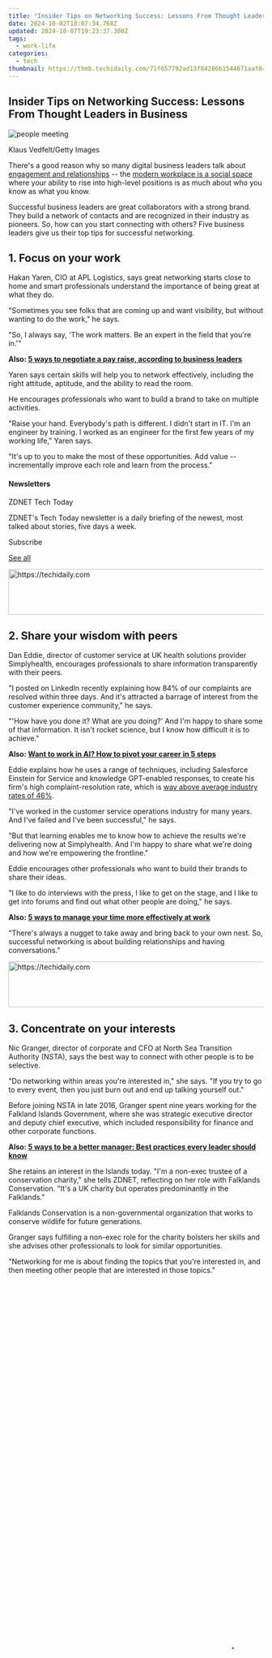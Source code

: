 ```yaml
---
title: "Insider Tips on Networking Success: Lessons From Thought Leaders in Business"
date: 2024-10-02T18:07:34.768Z
updated: 2024-10-07T19:23:37.300Z
tags:
  - work-life
categories:
  - tech
thumbnail: https://thmb.techidaily.com/71f657792ad13f84286b1544671aaf8455260b87c02f1f22e6d755ac15543040.jpg
---
```


## Insider Tips on Networking Success: Lessons From Thought Leaders in Business

![people meeting](https://www.zdnet.com/a/img/resize/3680784aa66d340c58b654fbd94f4e45aa9e4cd5/2024/03/19/a50b5692-f2f8-40f0-9bc2-ac448d18a617/gettyimages-912015308.jpg?auto=webp&width=1280)

Klaus Vedfelt/Getty Images

There's a good reason why so many digital business leaders talk about [engagement and relationships](https://www.zdnet.com/home-and-office/work-life/5-ways-to-get-people-to-buy-into-your-idea-at-work/) \-- the [modern workplace is a social space](https://www.zdnet.com/home-and-office/work-life/the-future-of-work-is-more-human-than-youd-think-say-these-business-experts/) where your ability to rise into high-level positions is as much about who you know as what you know.

Successful business leaders are great collaborators with a strong brand. They build a network of contacts and are recognized in their industry as pioneers. So, how can you start connecting with others? Five business leaders give us their top tips for successful networking.

## 1\. Focus on your work

Hakan Yaren, CIO at APL Logistics, says great networking starts close to home and smart professionals understand the importance of being great at what they do.

"Sometimes you see folks that are coming up and want visibility, but without wanting to do the work," he says. 

"So, I always say, 'The work matters. Be an expert in the field that you're in.'" 

**Also: [5 ways to negotiate a pay raise, according to business leaders](https://www.zdnet.com/home-and-office/work-life/5-ways-to-negotiate-a-pay-raise-according-to-business-leaders/)**

Yaren says certain skills will help you to network effectively, including the right attitude, aptitude, and the ability to read the room.

He encourages professionals who want to build a brand to take on multiple activities. 

"Raise your hand. Everybody's path is different. I didn't start in IT. I'm an engineer by training. I worked as an engineer for the first few years of my working life," Yaren says.

"It's up to you to make the most of these opportunities. Add value -- incrementally improve each role and learn from the process."

#### Newsletters

ZDNET Tech Today

ZDNET's Tech Today newsletter is a daily briefing of the newest, most talked about stories, five days a week.

 Subscribe

[See all](https://www.zdnet.com/newsletters/)

<!-- affiliate ads begin -->
<a href="https://aligracehair.sjv.io/c/5597632/1997635/19272" target="_top" id="1997635">
  <img src="//a.impactradius-go.com/display-ad/19272-1997635" border="0" alt="https://techidaily.com" width="728" height="90"/>
</a>
<img height="0" width="0" src="https://aligracehair.sjv.io/i/5597632/1997635/19272" style="position:absolute;visibility:hidden;" border="0" />
<!-- affiliate ads end -->

## 2\. Share your wisdom with peers

Dan Eddie, director of customer service at UK health solutions provider Simplyhealth, encourages professionals to share information transparently with their peers.

"I posted on LinkedIn recently explaining how 84% of our complaints are resolved within three days. And it's attracted a barrage of interest from the customer experience community," he says.

"'How have you done it? What are you doing?' And I'm happy to share some of that information. It isn't rocket science, but I know how difficult it is to achieve." 

**Also: [Want to work in AI? How to pivot your career in 5 steps](https://www.zdnet.com/article/want-to-work-in-ai-how-to-pivot-your-career-in-5-steps/)**

Eddie explains how he uses a range of techniques, including Salesforce Einstein for Service and knowledge GPT-enabled responses, to create his firm's high complaint-resolution rate, which is [way above average industry rates of 46%](https://www.fca.org.uk/data/complaints-data/aggregate-complaints-data-2023-h1).

"I've worked in the customer service operations industry for many years. And I've failed and I've been successful," he says.

"But that learning enables me to know how to achieve the results we're delivering now at Simplyhealth. And I'm happy to share what we're doing and how we're empowering the frontline."

Eddie encourages other professionals who want to build their brands to share their ideas.

"I like to do interviews with the press, I like to get on the stage, and I like to get into forums and find out what other people are doing," he says.

**Also: [5 ways to manage your time more effectively at work](https://www.zdnet.com/home-and-office/work-life/5-ways-to-help-you-manage-your-time-more-effectively-at-work/)**

"There's always a nugget to take away and bring back to your own nest. So, successful networking is about building relationships and having conversations."

<!-- affiliate ads begin -->
<a href="https://laganoo.pxf.io/c/5597632/1484944/16446" target="_top" id="1484944">
  <img src="//a.impactradius-go.com/display-ad/16446-1484944" border="0" alt="https://techidaily.com" width="728" height="90"/>
</a>
<img height="0" width="0" src="https://laganoo.pxf.io/i/5597632/1484944/16446" style="position:absolute;visibility:hidden;" border="0" />
<!-- affiliate ads end -->

## 3\. Concentrate on your interests

Nic Granger, director of corporate and CFO at North Sea Transition Authority (NSTA), says the best way to connect with other people is to be selective. 

"Do networking within areas you're interested in," she says. "If you try to go to every event, then you just burn out and end up talking yourself out." 

Before joining NSTA in late 2016, Granger spent nine years working for the Falkland Islands Government, where she was strategic executive director and deputy chief executive, which included responsibility for finance and other corporate functions.

**Also: [5 ways to be a better manager: Best practices every leader should know](https://www.zdnet.com/home-and-office/work-life/5-ways-to-be-a-better-manager-best-practices-every-leader-should-know/)**

She retains an interest in the Islands today. "I'm a non-exec trustee of a conservation charity," she tells ZDNET, reflecting on her role with Falklands Conservation. "It's a UK charity but operates predominantly in the Falklands."

Falklands Conservation is a non-governmental organization that works to conserve wildlife for future generations.

Granger says fulfilling a non-exec role for the charity bolsters her skills and she advises other professionals to look for similar opportunities.

"Networking for me is about finding the topics that you're interested in, and then meeting other people that are interested in those topics."

<!-- affiliate ads begin -->
<span id="1424533">
					<video width="864" height="1536" style="cursor:pointer"
           poster="//a.impactradius-go.com/display-clicktoplayimage/1424533.png"
           onclick="if(!this.playClicked){this.play();this.setAttribute('controls',true);this.playClicked=true;}">
	   <source src="//a.impactradius-go.com/display-ad/16446-1424533">
	   <img src="//a.impactradius-go.com/display-clicktoplayimage/1424533.png" style="border: none; height: 100%; width: 100%; object-fit: contain">
	</video>
	<div style="width:540px;text-align:center"><a href="javascript:window.open(decodeURIComponent('https%3A%2F%2Flaganoo.pxf.io%2Fc%2F5597632%2F1424533%2F16446'), '_blank');void(0);">Click here</a></div>
</span>
<img height="0" width="0" src="https://imp.pxf.io/i/5597632/1424533/16446" style="position:absolute;visibility:hidden;" border="0" />
<!-- affiliate ads end -->

## 4\. Stop worrying about looking stupid

Caroline Carruthers, CEO at consultant Carruthers and Jackson, has simple advice for people looking to build their brand: "Stop worrying about looking stupid." 

It's tough for people to get to know you if you don't have a strong presence in the real world and online.

"So, talk to people, stand on a stage, attend events, and reach out to people on LinkedIn," she tells ZDNET.

"I'm shocked at the small number of times that I've been knocked back when I've approached people during my career. Most people are interested in having a conversation." 

**Also: [5 practical ways to separate work from the rest of your life](https://www.zdnet.com/home-and-office/work-life/5-practical-ways-to-separate-work-from-the-rest-of-your-life/)**

Carruthers says it's also important to recognize that many people you network with want to build their brands.

So, think of networking as a mutually beneficial exercise. 

"The other thing to consider is that if you're interested in collaborating with somebody, ask them about themselves," she says. "Most people love talking about themselves."

<!-- affiliate ads begin -->
<a href="https://ephamedtechinc.pxf.io/c/5597632/2137226/26400" target="_top" id="2137226">
  <img src="//a.impactradius-go.com/display-ad/26400-2137226" border="0" alt="https://techidaily.com" width="728" height="90"/>
</a>
<img height="0" width="0" src="https://ephamedtechinc.pxf.io/i/5597632/2137226/26400" style="position:absolute;visibility:hidden;" border="0" />
<!-- affiliate ads end -->

## 5\. Don't forget about internal networking

Craig Donald, CIO at The Football Association, recognizes that an external presence is important, but he says effective brand-builders also think carefully about how they're perceived internally.

"Networking successfully with the business is about making time to have ad hoc conversations," he says.

Donald tells ZDNET that it's difficult to converse with senior colleagues if you've not already focused on building relationships. 

**Also: [5 ways to boost your skills and increase your career opportunities](https://www.zdnet.com/education/professional-development/5-ways-to-boost-your-skills-and-increase-your-career-opportunities/)**

"If you don't spend time talking with people, it becomes much more difficult when it's time to collaborate because you don't have those strong relationships," he says. 

"So, I think networking is about ensuring you continually refresh the relationship -- making sure you're finding time for a coffee or finding time for a quick chat on Teams or Slack just to say, 'How are things and what's going on?'" 

People who network effectively find it's much easier to collaborate -- and people remember your strengths, too.

"Everything feels less forced because you've got a relationship already," says Donald. "So, that for me, is what feels right within this organization -- having those contacts and not just using them when you need them."

#### Featured

[Labor Day weekend and sales are here. Here's what to know, and the best deals of the weekend](https://www.zdnet.com/article/labor-day-deals-everything-to-know-09-02-2024/ "Labor Day weekend and sales are here. Here's what to know, and the best deals of the weekend")

[Still have a Windows 10 PC? You have 5 options before support ends next year](https://www.zdnet.com/article/still-have-a-windows-10-pc-you-have-5-options-before-support-ends-next-year/ "Still have a Windows 10 PC? You have 5 options before support ends next year")

[This Samsung phone is the one I recommend to most people (and it's not a flagship)](https://www.zdnet.com/article/this-samsung-phone-is-the-one-i-recommend-to-most-people-and-its-not-a-flagship/ "This Samsung phone is the one I recommend to most people (and it's not a flagship)")

[Which programming languages are most popular now (and what does that even mean)?](https://www.zdnet.com/article/the-most-popular-programming-languages-in-2024-and-what-that-even-means/ "Which programming languages are most popular now (and what does that even mean)?")

* [Labor Day weekend and sales are here. Here's what to know, and the best deals of the weekend](https://www.zdnet.com/article/labor-day-deals-everything-to-know-09-02-2024/ "Labor Day weekend and sales are here. Here's what to know, and the best deals of the weekend")
* [Still have a Windows 10 PC? You have 5 options before support ends next year](https://www.zdnet.com/article/still-have-a-windows-10-pc-you-have-5-options-before-support-ends-next-year/ "Still have a Windows 10 PC? You have 5 options before support ends next year")
* [This Samsung phone is the one I recommend to most people (and it's not a flagship)](https://www.zdnet.com/article/this-samsung-phone-is-the-one-i-recommend-to-most-people-and-its-not-a-flagship/ "This Samsung phone is the one I recommend to most people (and it's not a flagship)")
* [Which programming languages are most popular now (and what does that even mean)?](https://www.zdnet.com/article/the-most-popular-programming-languages-in-2024-and-what-that-even-means/ "Which programming languages are most popular now (and what does that even mean)?")

<ins class="adsbygoogle"
     style="display:block"
     data-ad-format="autorelaxed"
     data-ad-client="ca-pub-7571918770474297"
     data-ad-slot="1223367746"></ins>

<ins class="adsbygoogle"
     style="display:block"
     data-ad-client="ca-pub-7571918770474297"
     data-ad-slot="8358498916"
     data-ad-format="auto"
     data-full-width-responsive="true"></ins>

<span class="atpl-alsoreadstyle">Also read:</span>
<div><ul>
<li><a href="https://facebook-video-recording.techidaily.com/new-capturing-moments-dslr-setup-for-online-streaming-pcmac/"><u>[New] Capturing Moments DSLR Setup for Online Streaming (PC/Mac)</u></a></li>
<li><a href="https://instagram-clips.techidaily.com/updated-2024-approved-masterclass-on-monetizing-moments-gaining-income-via-insta-sponsors/"><u>[Updated] 2024 Approved Masterclass on Monetizing Moments Gaining Income via Insta-Sponsors</u></a></li>
<li><a href="https://facebook-videos.techidaily.com/2024-approved-facebook-videos-stop-buffering-and-glitches-on-devices/"><u>2024 Approved Facebook Videos Stop Buffering & Glitches on Devices</u></a></li>
<li><a href="https://video-screen-grab.techidaily.com/2024-approved-vital-tips-to-preserve-lol-competitions/"><u>2024 Approved Vital Tips to Preserve LOL Competitions</u></a></li>
<li><a href="https://techno-recovery.techidaily.com/can-you-submerge-the-new-iphone-15-pro-max-in-water-without-damage/"><u>Can You Submerge The New iPhone 15 Pro Max In Water Without Damage?</u></a></li>
<li><a href="https://techno-recovery.techidaily.com/home-entertainment-unveiled-comparing-features-of-home-theater-vs-stereo-receiver-setups/"><u>Home Entertainment Unveiled: Comparing Features of Home Theater Vs. Stereo Receiver Setups</u></a></li>
<li><a href="https://youtube-stream.techidaily.com/in-2024-guide-to-amplifying-your-video-presence-with-seo-tips/"><u>In 2024, Guide to Amplifying Your Video Presence with SEO Tips</u></a></li>
<li><a href="https://iphone-unlock.techidaily.com/in-2024-how-to-fix-iphone-6s-unavailable-issue-with-ease-drfone-by-drfone-ios/"><u>In 2024, How To Fix iPhone 6s Unavailable Issue With Ease | Dr.fone</u></a></li>
<li><a href="https://some-approaches.techidaily.com/in-2024-tips-for-increasing-the-usefulness-of-gopros-battery/"><u>In 2024, Tips for Increasing the Usefulness of GoPro's Battery</u></a></li>
<li><a href="https://techno-recovery.techidaily.com/select-the-perfect-gaming-system-5-key-points-to-ponder/"><u>Select the Perfect Gaming System: 5 Key Points to Ponder</u></a></li>
<li><a href="https://techno-recovery.techidaily.com/step-by-step-guide-removing-programs-from-your-samsung-smart-tv/"><u>Step-by-Step Guide: Removing Programs From Your Samsung Smart TV</u></a></li>
<li><a href="https://techno-recovery.techidaily.com/the-complete-walkthrough-snapping-photos-of-your-pc-screen-with-simple-shortcuts/"><u>The Complete Walkthrough: Snapping Photos of Your PC Screen with Simple Shortcuts</u></a></li>
<li><a href="https://techno-recovery.techidaily.com/unlocking-your-vehicles-secrets-a-guide-to-discovering-the-right-car-radio-code/"><u>Unlocking Your Vehicle's Secrets: A Guide to Discovering the Right Car Radio Code</u></a></li>
</ul></div>

